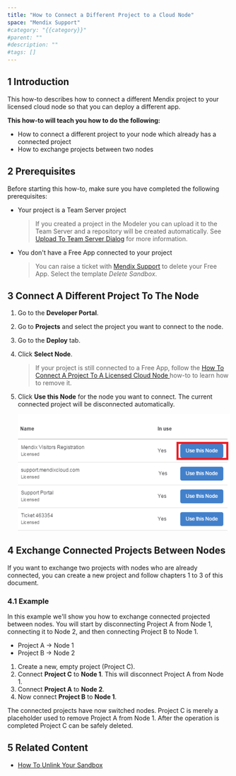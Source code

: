 ```yaml
---
title: "How to Connect a Different Project to a Cloud Node"
space: "Mendix Support"
#category: "{{category}}"
#parent: ""
#description: ""
#tags: []
---
```


## 1 Introduction

This how-to describes how to connect a different Mendix project to your licensed cloud node so that you can deploy a different app.

**This how-to will teach you how to do the following:**

*   How to connect a different project to your node which already has a connected project
*   How to exchange projects between two nodes

## 2 Prerequisites

Before starting this how-to, make sure you have completed the following prerequisites:

*   Your project is a Team Server project

    > If you created a project in the Modeler you can upload it to the Team Server and a repository will be created automatically. See [Upload To Team Server Dialog](https://docs.mendix.com/refguide6/upload-to-team-server-dialog) for more information.

*   You don't have a Free App connected to your project

    > You can raise a ticket with [Mendix Support](https://support.mendix.com/) to delete your Free App. Select the template *Delete Sandbox*.


## 3 Connect A Different Project To The Node

1.  Go to the **Developer Portal**.
2.  Go to **Projects** and select the project you want to connect to the node.
3.  Go to the **Deploy** tab.
4.  Click **Select Node**.

    > If your project is still connected to a Free App, follow the [How To Connect A Project To A Licensed Cloud Node ](how-to-unlink-delete-your-sandbox-and-connect-the-project-to-a-licensed-node.md) how-to to learn how to remove it.

5.  Click **Use this Node** for the node you want to connect. The current connected project will be disconnected automatically.

    ![](attachments/how-to-connect-a-different-project-to-a-node/usethisnode.png)

## 4 Exchange Connected Projects Between Nodes

If you want to exchange two projects with nodes who are already connected, you can create a new project and follow chapters 1 to 3 of this document.

### 4.1 Example
In this example we'll show you how to exchange connected projected between nodes. You will start by disconnecting Project A from Node 1, connecting it to Node 2, and then connecting Project B to Node 1.

* Project A → Node 1
* Project B → Node 2

1.  Create a new, empty project (Project C).
2.  Connect **Project C** to **Node 1**. This will disconnect Project A from Node 1. 
3.  Connect **Project A** to **Node 2**.
4.  Now connect **Project B** to **Node 1**.

The connected projects have now switched nodes. Project C is merely a placeholder used to remove Project A from Node 1. After the operation is completed Project C can be safely deleted.

## 5 Related Content
*   [How To Unlink Your Sandbox](how-to-unlink-your-sandbox)
